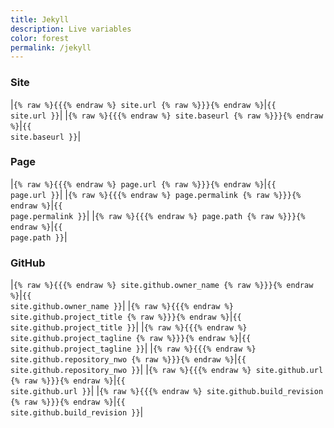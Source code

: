 ```yaml
---
title: Jekyll
description: Live variables
color: forest
permalink: /jekyll
---
```


### Site

|`{% raw %}{{{% endraw %} site.url {% raw %}}}{% endraw %}`|<code>{{ site.url }}</code>|
|`{% raw %}{{{% endraw %} site.baseurl {% raw %}}}{% endraw %}`|<code>{{ site.baseurl }}</code>|

### Page

|`{% raw %}{{{% endraw %} page.url {% raw %}}}{% endraw %}`|<code>{{ page.url }}</code>|
|`{% raw %}{{{% endraw %} page.permalink {% raw %}}}{% endraw %}`|<code>{{ page.permalink }}</code>|
|`{% raw %}{{{% endraw %} page.path {% raw %}}}{% endraw %}`|<code>{{ page.path }}</code>|

### GitHub

|`{% raw %}{{{% endraw %} site.github.owner_name {% raw %}}}{% endraw %}`|<code>{{ site.github.owner_name }}</code>|
|`{% raw %}{{{% endraw %} site.github.project_title {% raw %}}}{% endraw %}`|<code>{{ site.github.project_title }}</code>|
|`{% raw %}{{{% endraw %} site.github.project_tagline {% raw %}}}{% endraw %}`|<code>{{ site.github.project_tagline }}</code>|
|`{% raw %}{{{% endraw %} site.github.repository_nwo {% raw %}}}{% endraw %}`|<code>{{ site.github.repository_nwo }}</code>|
|`{% raw %}{{{% endraw %} site.github.url {% raw %}}}{% endraw %}`|<code>{{ site.github.url }}</code>|
|`{% raw %}{{{% endraw %} site.github.build_revision {% raw %}}}{% endraw %}`|<code>{{ site.github.build_revision }}</code>|
